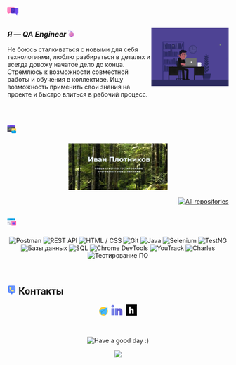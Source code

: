 # <img width="5%" title="Немного о себе" src="attachments/images/chat.png">

<img align="right" width="35%" src="attachments/gif/animation.gif">

### _Я — QA Engineer_ <img width="3%" src="attachments/images/bug.png">

<p align="left">
Не боюсь сталкиваться с новыми для себя технологиями, люблю разбираться в деталях и всегда довожу начатое дело до конца. Стремлюсь к возможности совместной работы и обучения в коллективе. Ищу возможность применить свои знания на проекте и быстро влиться в рабочий процесс.
</p>

<br/>

## <img width="4%" title="Мои проекты" src="attachments/images/browser.png"> 

<p align="center">
    <a href="https://github.com/YakushinSar/Diplom_YandexPracticum"><img width=45% title="Проект Яндекс Практикум" src="attachments/images/portfolio.jpg"></a>
</p>

<p align="right">
    <a href="https://github.com/IvanPlotnikovQA?tab=repositories"><img width="170" title="All repositories" src="https://custom-icon-badges.herokuapp.com/badge/-Все%20репозитории-ba79ff?style=for-the-badge&logoColor=white&logo=repo"></a>
</p>

## <img width="4%" title="Навыки" src="attachments/images/tools.png"> 

<p align="center">
    <img title="Postman" src="https://img.shields.io/badge/-Postman-ffc933%3F">
    <img title="REST API" src="https://img.shields.io/badge/-Java-7e06ff?logo=java&style=for-the-badge">
    <img title="HTML / CSS" src="https://img.shields.io/badge/-SELENIUM-ffc933?logo=selenium&style=for-the-badge">
    <img title="Git" src="https://img.shields.io/badge/-TestNG-ffc933?logo=testNG&style=for-the-badge">
    <img title="Java" src="https://img.shields.io/badge/-GitHub-7e06ff?logo=github&style=for-the-badge">
    <img title="Selenium" src="https://img.shields.io/badge/-Jenkins-ffc933?logo=jenkins&style=for-the-badge">
    <img title="TestNG" src="https://img.shields.io/badge/-Slack-ffc933?logo=slack&style=for-the-badge">
    <img title="Базы данных" src="https://img.shields.io/badge/-Telegram-7e06ff?logo=telegram&style=for-the-badge">
    <img title="SQL" src="https://img.shields.io/badge/-Jira-ffc933?logo=jira&style=for-the-badge">
    <img title="Chrome DevTools" src="https://img.shields.io/badge/-YouTrack-ffc933?logo=jira&style=for-the-badge">
    <img title="YouTrack" src="https://img.shields.io/badge/-Confluence-ffc933?logo=jira&style=for-the-badge">
    <img title="Charles" src="https://img.shields.io/badge/-Postman-ffc933?logo=jira&style=for-the-badge">
    <img title="Тестирование ПО" src="https://img.shields.io/badge/-SQL-ffc933?logo=jira&style=for-the-badge">  
</p>

<br/>

## <img width="4%" title="Contacts" src="attachments/images/contacts.png"> Контакты

<p align="center">
    <a href="https://t.me/plotnikov_qa"><img width=4% title="Telegram" src="attachments/logo/telegram.png"></a>&nbsp;
    <a href="https://www.linkedin.com/in/plotnikovqa/"><img width=5% title="LinkedIn" src="attachments/logo/linkedin.png"></a>&nbsp;
    <a href="https://career.habr.com/plotnikov_qa"><img width=5% title="Habr Career" src="attachments/logo/habr.svg"></a>
</p>

<br/>

<p align="center">
    <img title="Have a good day :)" src="https://readme-typing-svg.herokuapp.com/?color=ba79ff&font=montserrat-medium&size=20&center=true&vCenter=true&lines=QA+One+Love+|+%D0%A5%D0%BE%D1%80%D0%BE%D1%88%D0%B5%D0%B3%D0%BE+%D0%B4%D0%BD%D1%8F+:)">
</p>

<p align="center">
    <img src="https://raw.githubusercontent.com/Trilokia/Trilokia/379277808c61ef204768a61bbc5d25bc7798ccf1/bottom_header.svg">
</p>
